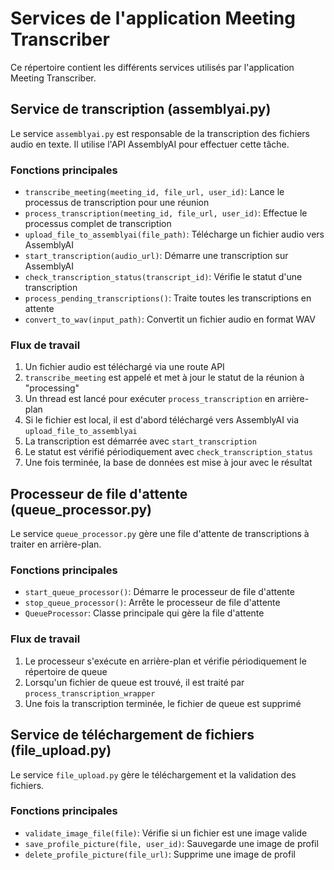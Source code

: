# Services de l'application Meeting Transcriber

Ce répertoire contient les différents services utilisés par l'application Meeting Transcriber.

## Service de transcription (assemblyai.py)

Le service `assemblyai.py` est responsable de la transcription des fichiers audio en texte. Il utilise l'API AssemblyAI pour effectuer cette tâche.

### Fonctions principales

- `transcribe_meeting(meeting_id, file_url, user_id)`: Lance le processus de transcription pour une réunion
- `process_transcription(meeting_id, file_url, user_id)`: Effectue le processus complet de transcription
- `upload_file_to_assemblyai(file_path)`: Télécharge un fichier audio vers AssemblyAI
- `start_transcription(audio_url)`: Démarre une transcription sur AssemblyAI
- `check_transcription_status(transcript_id)`: Vérifie le statut d'une transcription
- `process_pending_transcriptions()`: Traite toutes les transcriptions en attente
- `convert_to_wav(input_path)`: Convertit un fichier audio en format WAV

### Flux de travail

1. Un fichier audio est téléchargé via une route API
2. `transcribe_meeting` est appelé et met à jour le statut de la réunion à "processing"
3. Un thread est lancé pour exécuter `process_transcription` en arrière-plan
4. Si le fichier est local, il est d'abord téléchargé vers AssemblyAI via `upload_file_to_assemblyai`
5. La transcription est démarrée avec `start_transcription`
6. Le statut est vérifié périodiquement avec `check_transcription_status`
7. Une fois terminée, la base de données est mise à jour avec le résultat

## Processeur de file d'attente (queue_processor.py)

Le service `queue_processor.py` gère une file d'attente de transcriptions à traiter en arrière-plan.

### Fonctions principales

- `start_queue_processor()`: Démarre le processeur de file d'attente
- `stop_queue_processor()`: Arrête le processeur de file d'attente
- `QueueProcessor`: Classe principale qui gère la file d'attente

### Flux de travail

1. Le processeur s'exécute en arrière-plan et vérifie périodiquement le répertoire de queue
2. Lorsqu'un fichier de queue est trouvé, il est traité par `process_transcription_wrapper`
3. Une fois la transcription terminée, le fichier de queue est supprimé

## Service de téléchargement de fichiers (file_upload.py)

Le service `file_upload.py` gère le téléchargement et la validation des fichiers.

### Fonctions principales

- `validate_image_file(file)`: Vérifie si un fichier est une image valide
- `save_profile_picture(file, user_id)`: Sauvegarde une image de profil
- `delete_profile_picture(file_url)`: Supprime une image de profil
